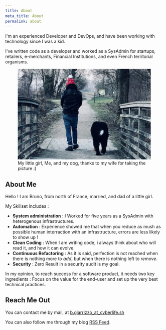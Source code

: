 ```yaml
---
title: About
meta_title: About
permalink: about
---
```


I'm an experienced Developer and DevOps, and have been working with technology since I was a kid.

I've written code as a developer and worked as a SysAdmin for startups, retailers, e-merchants, Financial Institutions, and even French territorial organisms.

<figure>
    <img src="/media/images/pages/about/cover.jpg">
    <figcaption>My little girl, Me, and my dog, thanks to my wife for taking the picture :)</figcaption>
</figure>

## About Me

Hello ! I am Bruno, from north of France, married, and dad of a little girl.

My Skillset includes :

- **System administration** : I Worked for five years as a SysAdmin with heterogenous infrastructures.
- **Automation** : Experience showed me that when you reduce as mush as possible human interraction with an infrastructure, errors are less likely to show up !
- **Clean Coding** : When I am writing code, i always think about who will read it, and how it can evolve.
- **Continuous Refactoring** : As it is said, perfection is not reached when there is nothing more to _add_, but when there is nothing left to _remove_.
- **Security** : Zero Result in a security audit is my goal.

In my opinion, to reach success for a software product, it needs two key ingredients : Focus on the value for the end-user and set up the very best technical practices.

## Reach Me Out

You can contact me by mail, at [b.giarrizzo_at_cyberlife.sh](mailto:bgiarrizzo_at_cyberlife.sh)

You can also follow me through my blog [RSS Feed](/blog/feed.xml).
